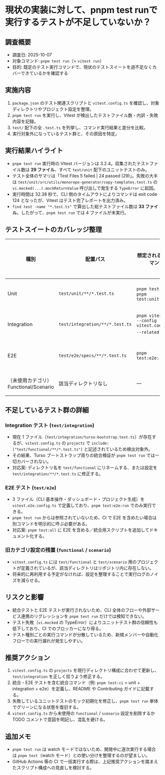 # 現状の実装に対して、pnpm test runで実行するテストが不足していないか？

## 調査概要
- 調査日: 2025-10-07
- 対象コマンド: `pnpm test run`（= `vitest run`）
- 目的: 既定のテスト実行コマンドで、現状のテストスイートを過不足なくカバーできているかを確認する

## 実施内容
1. `package.json` のテスト関連スクリプトと `vitest.config.ts` を確認し、対象ディレクトリやプロジェクト設定を整理。
2. `pnpm test run` を実行し、Vitest が検出したテストファイル数・内訳・失敗内容を記録。
3. `test/` 配下の全 `.test.ts` を列挙し、コマンド実行結果と差分を比較。
4. 実行対象外になっているテスト群と、その原因を特定。

## 実行結果ハイライト
- `pnpm test run` 実行時の Vitest バージョンは 3.2.4。収集されたテストファイル数は **29 ファイル**、すべて `test/unit` 配下のユニットテストのみ。
- テスト全体のサマリは「Test Files 5 failed | 24 passed (29)」。失敗の大半は `test/unit/src/utils/monorepo-generator/copy-templates.test.ts` の `vi.mocked(...).mockReturnValue` 呼び出しで発生する `TypeError` に起因。
- 実行時間は 32.38 秒で、CLI 側のタイムアウトによりコマンドは exit code 124 となったが、Vitest はテスト完了レポートを出力済み。
- `find test -name "*.test.ts"` で算出した総テストファイル数は **33 ファイル**。したがって、`pnpm test run` では 4 ファイルが未実行。

## テストスイートのカバレッジ整理
| 種別 | 配置パス | 想定される実行コマンド | `pnpm test run` での実行可否 | 備考 |
| ---- | -------- | ---------------------- | ----------------------------- | ---- |
| Unit | `test/unit/**/*.test.ts` | `pnpm test run` / `pnpm test:unit:run` | ✅ 実行される | 29 ファイル。現状幾つか失敗テストあり。 |
| Integration | `test/integration/**/*.test.ts` | `pnpm vitest run --config vitest.config.ts --related` 等 | ❌ 実行されない | `vitest.config.ts` が `test/functional/**/*.test.ts` を参照しており、ディレクトリ名不一致。 |
| E2E | `test/e2e/specs/**/*.test.ts` | `pnpm test:e2e:run` | ❌ 実行されない | E2E 用の別設定 `vitest.e2e.config.ts` が必要。 |
| （未使用カテゴリ）Functional/Scenario | 該当ディレクトリなし | ― | ― | 過去構成の名残。`vitest.config.ts` から除外候補。 |

## 不足しているテスト群の詳細
### Integration テスト (`test/integration`)
- 現在 1 ファイル（`test/integration/turso-bootstrap.test.ts`）が存在するが、`vitest.config.ts` の `projects` で `include: ["test/functional/**/*.test.ts"]` と記述されているため検出対象外。
- その結果、Turso ブートストラップ周りの統合検証が `pnpm test run` では一切カバーされない。
- 対応案: ディレクトリ名を `test/functional` にリネームする、または設定を `test/integration/**/*.test.ts` に修正する。

### E2E テスト (`test/e2e`)
- 3 ファイル（CLI 基本操作・ダッシュボード・プロジェクト生成）を `vitest.e2e.config.ts` で定義しており、`pnpm test:e2e:run` でのみ実行できる。
- `pnpm test run` からは参照されていないため、CI で E2E を含めたい場合は別コマンドを明示的に呼ぶ必要がある。
- 対応案: `pnpm test:all` に E2E を含める／統合用スクリプトを追加してドキュメント化する。

### 旧カテゴリ設定の残置 (`functional` / `scenario`)
- `vitest.config.ts` には `test/functional` と `test/scenario` 用のプロジェクトが定義されているが、該当ディレクトリはリポジトリ内に存在しない。
- 将来的に再利用する予定がなければ、設定を整理することで実行ログのノイズを減らせる。

## リスクと影響
- 統合テストと E2E テストが実行されないため、CLI 全体のフローや外部サービス連携のリグレッションを `pnpm test run` だけでは検知できない。
- テスト失敗（`vi.mocked` の TypeError）によりユニットテスト群の信頼性も低下しており、CI でのブロッカーになり得る。
- テスト種別ごとの実行コマンドが分散しているため、新規メンバーや自動化フローでの実行漏れが発生しやすい。

## 推奨アクション
1. `vitest.config.ts` の `projects` を現行ディレクトリ構成に合わせて更新し、`test/integration` を正しく拾うよう修正する。
2. 統合・E2E テストを含む統合コマンド（例: `pnpm test:ci` = unit + integration + e2e）を定義し、README や Contributing ガイドに記載する。
3. 失敗しているユニットテストのモック初期化を修正し、`pnpm test run` 単体でグリーンになる状態を復旧する。
4. `vitest.config.ts` から未使用の `functional` / `scenario` 設定を削除するか TODO コメントで意図を明記し、混乱を避ける。

## 追加メモ
- `pnpm test run` は watch モードではないため、開発中に逐次実行する場合は `pnpm test`（watch モード）との使い分けを整理するのが望ましい。
- GitHub Actions 等の CI で一括実行する際は、上記推奨アクションを踏まえたスクリプト構成への見直しを検討する。
